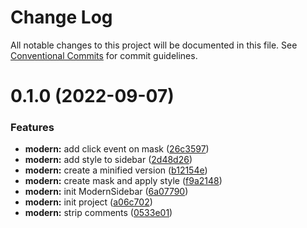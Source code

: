 # Change Log

All notable changes to this project will be documented in this file.
See [Conventional Commits](https://conventionalcommits.org) for commit guidelines.

# 0.1.0 (2022-09-07)


### Features

* **modern:** add click event on mask ([26c3597](https://github.com/ctrlmaniac/sidebar/commit/26c35979d618a3c650acde77dc79c94e1afad464))
* **modern:** add style to sidebar ([2d48d26](https://github.com/ctrlmaniac/sidebar/commit/2d48d26e9f09fca013ed31330d38f1825f8f7a27))
* **modern:** create a minified version ([b12154e](https://github.com/ctrlmaniac/sidebar/commit/b12154ed05ca79fc1202af395da25aa3fe4a14c4))
* **modern:** create mask and apply style ([f9a2148](https://github.com/ctrlmaniac/sidebar/commit/f9a214859a348ec03777012f62e4da1ebebc15e4))
* **modern:** init ModernSidebar ([6a07790](https://github.com/ctrlmaniac/sidebar/commit/6a07790748dede423bf3bf3d32e9f824a7334aa0))
* **modern:** init project ([a06c702](https://github.com/ctrlmaniac/sidebar/commit/a06c7021f03e6ae1b536f58fe420e345d310ecca))
* **modern:** strip comments ([0533e01](https://github.com/ctrlmaniac/sidebar/commit/0533e01a5cde5f021f35c0c2b842c07c0bdd71c2))
